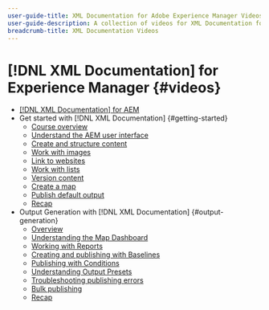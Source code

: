 ```yaml
---
user-guide-title: XML Documentation for Adobe Experience Manager Videos
user-guide-description: A collection of videos for XML Documentation for Adobe Experience Manager.
breadcrumb-title: XML Documentation Videos
---
```

  
# [!DNL XML Documentation] for Experience Manager {#videos}

+ [[!DNL XML Documentation] for AEM](overview.md)
+ Get started with [!DNL XML Documentation] {#getting-started}
  + [Course overview](./course-1/overview.md)
  + [Understand the AEM user interface](./course-1/understanding-the-aem-user-interface.md)
  + [Create and structure content](./course-1/creating-and-structuring-content.md)
  + [Work with images](./course-1/working-with-images.md)
  + [Link to websites](./course-1/linking-to-websites.md)
  + [Work with lists](./course-1/working-with-lists.md)
  + [Version content](./course-1/versioning-content.md)
  + [Create a map](./course-1/creating-a-map.md)
  + [Publish default output](./course-1/publishing-default-output.md)
  + [Recap](./course-1/recap.md)
+ Output Generation with [!DNL XML Documentation] {#output-generation}
  + [Overview](./course-2/overview.md)
  + [Understanding the Map Dashboard](./course-2/introduction-to-the-map-dashboard.md)
  + [Working with Reports](./course-2/working-with-reports.md)
  + [Creating and publishing with Baselines](./course-2/creating-and-publishing-with-baselines.md)
  + [Publishing with Conditions](./course-2/publishing-with-conditions.md)
  + [Understanding Output Presets](./course-2/output-presets.md)
  + [Troubleshooting publishing errors](./course-2/troubleshooting-publishing-errors.md)
  + [Bulk publishing](./course-2/bulk-publishing.md)
  + [Recap](./course-2/recap.md)
  
